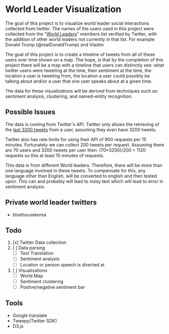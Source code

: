 # World Leader Visualization

The goal of this project is to visualize world leader social interactions collected from twitter. The names of the users used in this project were collected from the "[World Leaders](https://twitter.com/verified/lists/world-leaders/members?lang=en)" members list verified by Twitter, with the addition of other world leaders not currently in that list. For example Donald Trump (@realDonaldTrump) and Vladim

The goal of this project is to create a timeline of tweets from all of these users over time shown on a map. The hope, is that by the completion of this project there will be a map with a timeline that users can distinctly see: what twitter users were tweeting at the time, their sentiment at the time, the location a user is tweeting from, the location a user could possibly be talking about and/or a user that one user speaks about at a given time.

The data for these visualizations will be derived from techniques such as: sentiment analysis, clustering, and named-entity recognition.

## Possible Issues

The data is coming from Twitter's API. Twitter only allows the retrieving of the [last 3200 tweets](https://dev.twitter.com/rest/reference/get/statuses/user_timeline) from a user, assuming they even have 3200 tweets.

Twitter also has rate limits for using their API of 900 requests per 15 minutes. Fortunately we can collect 200 tweets per request. Assuming there are 70 users and 3200 tweets per user then: (70*3200)/200 = 1120 requests so this at least 15 minutes of requests.

This data is from different World leaders. Therefore, there will be more than one language involved in these tweets. To compensate for this, any language other than English, will be converted to english and then tested upon. This can and probably will lead to noisy text which will lead to error in sentiment analysis.

## Private world leader twitters

- bluehousekorea

## Todo

1. [x] Twitter Data collection
2. [ ] Data parsing
	- [ ] Text Translation
	- [ ] Sentiment analysis
	- [ ] Location or person speech is directed at
3. [ ] Visualizations
	- [ ] World Map
	- [ ] Sentiment clustering
	- [ ] Postive/negative sentiment bar

## Tools

- Google translate
- Tweepy(Twitter SDK)
- D3.js
